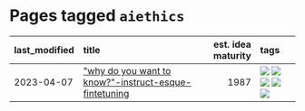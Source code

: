# Pages tagged `aiethics`

|last_modified|title|est. idea maturity|tags
|:---|:---|---:|:---|
|2023-04-07|["why do you want to know?"-instruct-esque-fintetuning](../whydoyouwantoknow.md)|1987|[![](https://img.shields.io/badge/tag-aiethics-7ffa70)](../tags/aiethics.md) [![](https://img.shields.io/badge/tag-alignment-b4243e)](../tags/alignment.md) [![](https://img.shields.io/badge/tag-dialogue-418eb4)](../tags/dialogue.md) [![](https://img.shields.io/badge/tag-models-dafbc7)](../tags/models.md) [![](https://img.shields.io/badge/tag-wip-d5ffe)](../tags/wip.md)|